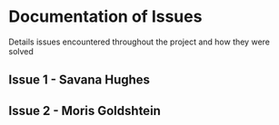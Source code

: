 # Documentation of Issues 
Details issues encountered throughout the project and how they were solved

## Issue 1 - Savana Hughes 

## Issue 2 - Moris Goldshtein 